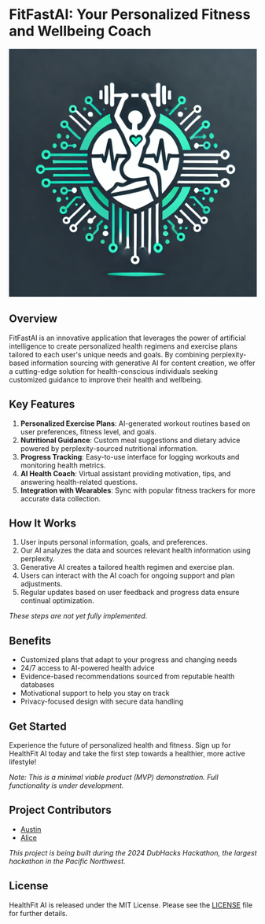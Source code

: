 # FitFastAI: Your Personalized Fitness and Wellbeing Coach

![FitFastAI Logo](./logo_v1.png)

## Overview

FitFastAI is an innovative application that leverages the power of artificial intelligence to create personalized health regimens and exercise plans tailored to each user's unique needs and goals. By combining perplexity-based information sourcing with generative AI for content creation, we offer a cutting-edge solution for health-conscious individuals seeking customized guidance to improve their health and wellbeing.

## Key Features

1. **Personalized Exercise Plans**: AI-generated workout routines based on user preferences, fitness level, and goals.
2. **Nutritional Guidance**: Custom meal suggestions and dietary advice powered by perplexity-sourced nutritional information.
3. **Progress Tracking**: Easy-to-use interface for logging workouts and monitoring health metrics.
4. **AI Health Coach**: Virtual assistant providing motivation, tips, and answering health-related questions.
5. **Integration with Wearables**: Sync with popular fitness trackers for more accurate data collection.

## How It Works

1. User inputs personal information, goals, and preferences.
2. Our AI analyzes the data and sources relevant health information using perplexity.
3. Generative AI creates a tailored health regimen and exercise plan.
4. Users can interact with the AI coach for ongoing support and plan adjustments.
5. Regular updates based on user feedback and progress data ensure continual optimization.

*These steps are not yet fully implemented.*

## Benefits

- Customized plans that adapt to your progress and changing needs
- 24/7 access to AI-powered health advice
- Evidence-based recommendations sourced from reputable health databases
- Motivational support to help you stay on track
- Privacy-focused design with secure data handling

## Get Started

Experience the future of personalized health and fitness. Sign up for HealthFit AI today and take the first step towards a healthier, more active lifestyle!

*Note: This is a minimal viable product (MVP) demonstration. Full functionality is under development.*

## Project Contributors

- [Austin](https://github.com/AustinSnyd3r)
- [Alice](https://github.com/AvaAvarai)

*This project is being built during the 2024 DubHacks Hackathon, the largest hackathon in the Pacific Northwest.*

## License

HealthFit AI is released under the MIT License. Please see the [LICENSE](LICENSE) file for further details.
